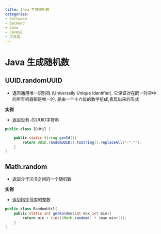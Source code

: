 ```yaml
---
title: Java 生成随机数
categories:
- Software
- Backend
- Java
- JavaSE
- 工具类
---
```

# Java 生成随机数

## UUID.randomUUID

- 返回通用唯一识别码 (Universally Unique Identifier), 它保证对在同一时空中的所有机器都是唯一的, 是由一个十六位的数字组成,表现出来的形式

**实例**

- 返回没有`-`的UUID字符串

```java
public class IDUtil {

    public static String genId(){
        return UUID.randomUUID().toString().replaceAll("-","");
    }
}
```

## Math.random

- 返回介于[0,1)之间的一个随机数

**实例**

- 返回指定范围的整数

```java
public class RandomUtil{
    public static int getRandom(int max,int min){
        return min + (int)(Math.random() * (max-min+1));
    }
}
```

